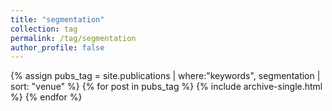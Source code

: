 ```yaml
---
title: "segmentation"
collection: tag
permalink: /tag/segmentation
author_profile: false
---
```

{% assign pubs_tag = site.publications | where:"keywords", segmentation | sort: "venue" %}
{% for post in pubs_tag %}
  {% include archive-single.html %}
{% endfor %}